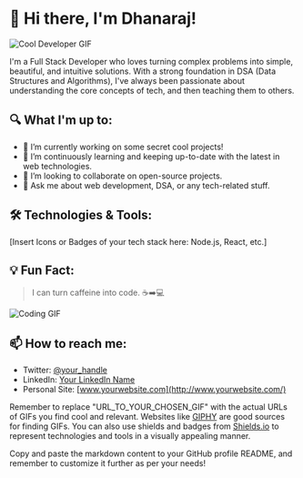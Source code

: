 # 👋 Hi there, I'm Dhanaraj!

![Cool Developer GIF](URL_TO_YOUR_CHOSEN_GIF)

I'm a Full Stack Developer who loves turning complex problems into simple, beautiful, and intuitive solutions. With a strong foundation in DSA (Data Structures and Algorithms), I've always been passionate about understanding the core concepts of tech, and then teaching them to others.

## 🔍 What I'm up to:

- 🔭 I’m currently working on some secret cool projects!
- 🌱 I’m continuously learning and keeping up-to-date with the latest in web technologies.
- 👯 I’m looking to collaborate on open-source projects.
- 💬 Ask me about web development, DSA, or any tech-related stuff.

## 🛠️ Technologies & Tools:

[Insert Icons or Badges of your tech stack here: Node.js, React, etc.]

## 💡 Fun Fact:

> I can turn caffeine into code. ☕➡️💻

![Coding GIF](URL_TO_YOUR_ANOTHER_CHOSEN_GIF)

## 📫 How to reach me:

- Twitter: [@your_handle](https://twitter.com/your_handle)
- LinkedIn: [Your LinkedIn Name](https://www.linkedin.com/in/your-linkedin-id/)
- Personal Site: [www.yourwebsite.com](http://www.yourwebsite.com/)

Remember to replace "URL_TO_YOUR_CHOSEN_GIF" with the actual URLs of GIFs you find cool and relevant. Websites like [GIPHY](https://giphy.com/) are good sources for finding GIFs. You can also use shields and badges from [Shields.io](https://shields.io/) to represent technologies and tools in a visually appealing manner.

Copy and paste the markdown content to your GitHub profile README, and remember to customize it further as per your needs!
